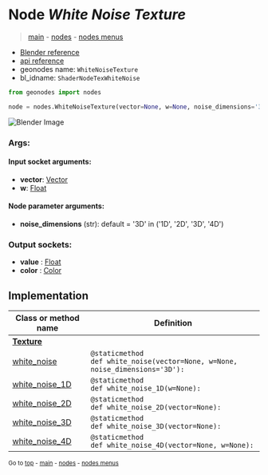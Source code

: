 # Node *White Noise Texture*

> [main](../structure.md) - [nodes](nodes.md) - [nodes menus](nodes_menus.md)

- [Blender reference](https://docs.blender.org/manual/en/latest/modeling/geometry_nodes/texture/white_noise.html)
- [api reference](https://docs.blender.org/api/current/bpy.types.ShaderNodeTexWhiteNoise.html)
- geonodes name: `WhiteNoiseTexture`
- bl_idname: `ShaderNodeTexWhiteNoise`

```python
from geonodes import nodes

node = nodes.WhiteNoiseTexture(vector=None, w=None, noise_dimensions='3D')
```

![Blender Image](https://docs.blender.org/manual/en/latest/_images/node-types_ShaderNodeTexWhiteNoise.webp)

### Args:

#### Input socket arguments:

- **vector**: [Vector](Vector.md)
- **w**: [Float](Float.md)

#### Node parameter arguments:

- **noise_dimensions** (str): default = '3D' in ('1D', '2D', '3D', '4D')

### Output sockets:

- **value** : [Float](Float.md)
- **color** : [Color](Color.md)

## Implementation

| Class or method name | Definition |
|----------------------|------------|
| **[Texture](Texture.md)** |
| [white_noise](Texture.md#white_noise-staticmethod) | `@staticmethod`<br> `def white_noise(vector=None, w=None, noise_dimensions='3D'):` |
| [white_noise_1D](Texture.md#white_noise_1D-staticmethod) | `@staticmethod`<br> `def white_noise_1D(w=None):` |
| [white_noise_2D](Texture.md#white_noise_2D-staticmethod) | `@staticmethod`<br> `def white_noise_2D(vector=None):` |
| [white_noise_3D](Texture.md#white_noise_3D-staticmethod) | `@staticmethod`<br> `def white_noise_3D(vector=None):` |
| [white_noise_4D](Texture.md#white_noise_4D-staticmethod) | `@staticmethod`<br> `def white_noise_4D(vector=None, w=None):` |

<sub>Go to [top](#node-White-Noise-Texture) - [main](../structure.md) - [nodes](nodes.md) - [nodes menus](nodes_menus.md)</sub>

